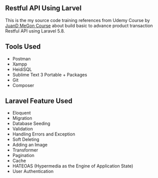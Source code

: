 <p align="center">
	<h2>Restful API Using Larvel</h2>
</p>

This is the my source code training references from Udemy Course by <a href="https://www.udemy.com/restful-api-with-laravel-php-homestead-passport-hateoas/">JuanD MeGon Course</a> about build basic to advance product transaction Restful API using Laravel 5.8.

<p align="center">
	<h2>Tools Used</h2>
</p>

<ul>
	<li>Postman</li>
	<li>Xampp</li>
	<li>HeidiSQL</li>
	<li>Sublime Text 3 Portable + Packages</li>
	<li>Git</li>
	<li>Composer</li>
</ul>

<p align="center">
	<h2>Laravel Feature Used</h2>
</p>

<ul>
	<li>Eloquent</li>
	<li>Migration</li>
	<li>Database Seeding</li>
	<li>Validation</li>
	<li>Handling Errors and Exception</li>
	<li>Soft Deleting</li>
	<li>Adding an Image</li>
	<li>Transformer</li>
	<li>Pagination</li>
	<li>Cache</li>
	<li>HATEOAS (Hypermedia as the Engine of Application State)</li>
	<li>User Authentication</li>
</ul>
